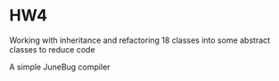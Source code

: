 # HW4

Working with inheritance and refactoring 18 classes into some abstract classes to reduce code 

A simple JuneBug compiler
